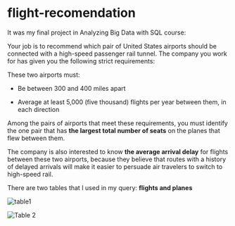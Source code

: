 # flight-recomendation
It was my final project in Analyzing Big Data with SQL course:

Your job is to recommend which pair of United States airports should be connected with a high-speed passenger rail tunnel. The company you work for has given you the following strict requirements:

These two airports must:

- Be between 300 and 400 miles apart

- Average at least 5,000 (five thousand) flights per year between them, in each direction

Among the pairs of airports that meet these requirements, you must identify the one pair that has **the largest total number of seats** on the planes that flew between them.

The company is also interested to know **the average arrival delay** for flights between these two airports, because they believe that routes with a history of delayed arrivals will make it easier to persuade air travelers to switch to high-speed rail.

There are two tables that I used in my query: **flights and planes**

![table1](https://user-images.githubusercontent.com/33390661/229367247-cde4a374-1cdd-4a0c-ab17-6a0a2d46b171.jpg)

![Table 2](https://user-images.githubusercontent.com/33390661/229367250-558887d1-2eb0-4db2-83cf-56390a4322d8.jpg)
